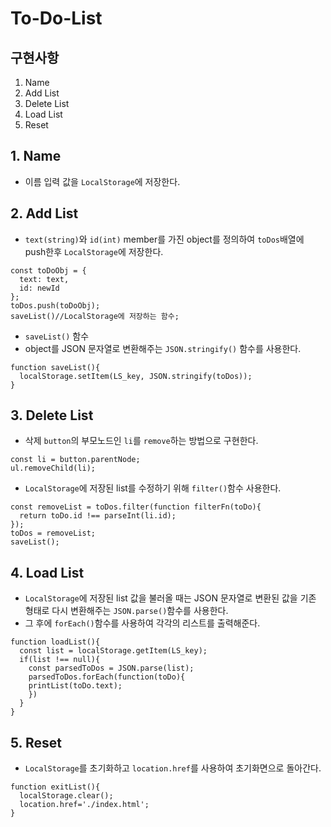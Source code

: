# To-Do-List

## 구현사항
1. Name
2. Add List
3. Delete List
4. Load List
5. Reset

## 1. Name
- 이름 입력 값을 `LocalStorage`에 저장한다.

## 2. Add List
- `text(string)`와 `id(int)` member를 가진 object를 정의하여 `toDos`배열에 push한후 `LocalStorage`에 저장한다.
```
const toDoObj = {
  text: text,
  id: newId
};
toDos.push(toDoObj);
saveList()//LocalStorage에 저장하는 함수;
```
- `saveList()` 함수
- object를 JSON 문자열로 변환해주는 `JSON.stringify()` 함수를 사용한다.
```
function saveList(){
  localStorage.setItem(LS_key, JSON.stringify(toDos));
}
```

## 3. Delete List
- 삭제 `button`의 부모노드인 `li`를 `remove`하는 방법으로 구현한다.
```
const li = button.parentNode;
ul.removeChild(li);
```
- `LocalStorage`에 저장된 list를 수정하기 위해 `filter()`함수 사용한다.
```
const removeList = toDos.filter(function filterFn(toDo){
  return toDo.id !== parseInt(li.id);
});
toDos = removeList;
saveList();
```

## 4. Load List
- `LocalStorage`에 저장된 list 값을 불러올 때는 JSON 문자열로 변환된 값을 기존 형태로 다시 변환해주는 `JSON.parse()`함수를 사용한다.
- 그 후에 `forEach()`함수를 사용하여 각각의 리스트를 출력해준다.
```
function loadList(){
  const list = localStorage.getItem(LS_key);
  if(list !== null){
    const parsedToDos = JSON.parse(list);
    parsedToDos.forEach(function(toDo){
    printList(toDo.text);
    })
  }
}
```

## 5. Reset
- `LocalStorage`를 초기화하고 `location.href`를 사용하여 초기화면으로 돌아간다.
```
function exitList(){
  localStorage.clear();
  location.href='./index.html';
}
```
